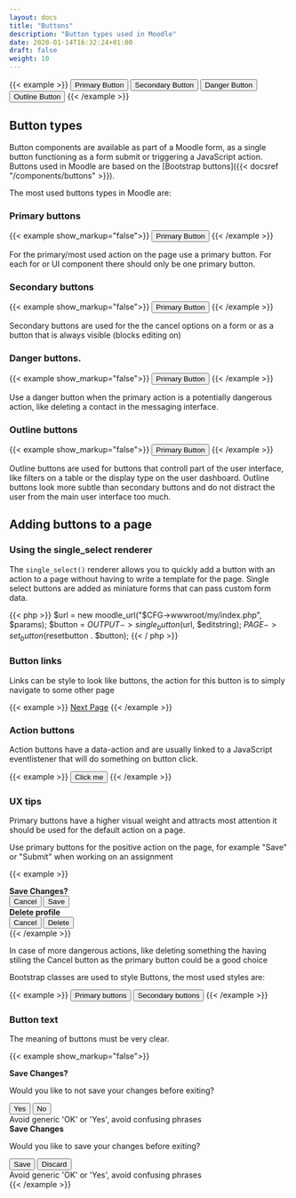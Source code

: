 ```yaml
---
layout: docs
title: "Buttons"
description: "Button types used in Moodle"
date: 2020-01-14T16:32:24+01:00
draft: false
weight: 10
---
```


{{< example >}}
<button type="button" class="btn btn-primary">Primary Button</button>
<button type="button" class="btn btn-secondary">Secondary Button</button>
<button type="button" class="btn btn-danger">Danger Button</button>
<button type="button" class="btn btn-outline-secondary">Outline Button</button>
{{< /example >}}


## Button types

Button components are available as part of a Moodle form, as a single button functioning as a form submit or triggering a JavaScript action. Buttons used in Moodle are based on the [Bootstrap buttons]({{< docsref "/components/buttons" >}}).

The most used buttons types in Moodle are:

### Primary buttons

{{< example show_markup="false">}}
<button type="button" class="btn btn-primary">Primary Button</button>
{{< /example >}}

For the primary/most used action on the page use a primary button.
For each for or UI component there should only be one primary button.

### Secondary buttons
{{< example show_markup="false">}}
<button type="button" class="btn btn-secondary">Primary Button</button>
{{< /example >}}

Secondary buttons are used for the the cancel options on a form or as a button that is always visible (blocks editing on)

### Danger buttons.
{{< example show_markup="false">}}
<button type="button" class="btn btn-danger">Primary Button</button>
{{< /example >}}

Use a danger button when the primary action is a potentially dangerous action, like deleting a contact in the messaging interface.

### Outline buttons
{{< example show_markup="false">}}
<button type="button" class="btn btn-outline-secondary">Primary Button</button>
{{< /example >}}

Outline buttons are used for buttons that controll part of the user interface, like filters on a table or the display type on the user dashboard. Outline buttons look more subtle than secondary buttons and do not distract the user from the main user interface too much.

## Adding buttons to a page

### Using the single_select renderer

The ```single_select()``` renderer allows you to quickly add a button with an action to a page without having to write a template for the page. Single select buttons are added as miniature forms that can pass custom form data.

{{< php >}}
    $url = new moodle_url("$CFG->wwwroot/my/index.php", $params);
    $button = $OUTPUT->single_button($url, $editstring);
    $PAGE->set_button($resetbutton . $button);
{{< / php >}}

### Button links

Links can be style to look like buttons, the action for this button is to simply navigate to some other page

{{< example >}}
<a href="#next" class="btn btn-secondary">Next Page</a>
{{< /example >}}

### Action buttons

Action buttons have a data-action and are usually linked to a JavaScript eventlistener that will do something on button click.

{{< example >}}
<button data-action="show-fun-thing" class="btn btn-secondary">Click me</button>
{{< /example >}}


### UX tips

Primary buttons have a higher visual weight and attracts most attention it should be used for the default action on a page.

Use primary buttons for the positive action on the page, for example "Save" or "Submit" when working on an assignment

{{< example >}}
<div class="row">
	<div class="col-5">
		<div class="card mb-2">
			<div class="card-body">
				<strong>Save Changes?</strong>
				<div class="d-flex">
					<button type="button" class="btn btn-secondary mr-1">Cancel</button>
					<button type="button" class="btn btn-primary mr-1">Save</button>
				</div>
			</div>
		</div>
	</div>
	<div class="col-5">
		<div class="card mb-2">
			<div class="card-body">
				<strong>Delete profile</strong>
				<div class="d-flex">
					<button type="button" class="btn btn-primary mr-1">Cancel</button>
					<button type="button" class="btn btn-secondary">Delete</button>
				</div>
			</div>
		</div>
	</div>
</div>
{{< /example >}}

In case of more dangerous actions, like deleting something the having stiling the Cancel button as the primary button could be a good choice

Bootstrap classes are used to style Buttons, the most used styles are:

{{< example >}}
<button type="button" class="btn btn-primary">Primary buttons</button>
<button type="button" class="btn btn-secondary">Secondary buttons</button>
{{< /example >}}

### Button text

The meaning of buttons must be very clear.

{{< example show_markup="false">}}
<div class="row">
	<div class="col-5">
		<div class="card mb-2">
			<div class="card-body">
				<strong>Save Changes?</strong>
				<p>Would you like to not save your changes before exiting?</p>
				<div class="d-flex">
					<button type="button" class="btn btn-primary mr-1">Yes</button>
					<button type="button" class="btn btn-secondary">No</button>
				</div>
			</div>
		</div>
		<div class="alert alert-warning">Avoid generic 'OK' or 'Yes', avoid confusing phrases</div>
	</div>
	<div class="col-5">
		<div class="card mb-2">
			<div class="card-body">
				<strong>Save Changes</strong>
				<p>Would you like to save your changes before exiting?</p>
				<div class="d-flex">
					<button type="button" class="btn btn-primary mr-1">Save</button>
					<button type="button" class="btn btn-secondary">Discard</button>
				</div>
			</div>
		</div>
		<div class="alert alert-success">Avoid generic 'OK' or 'Yes', avoid confusing phrases</div>
	</div>
</div>
{{< /example >}}


